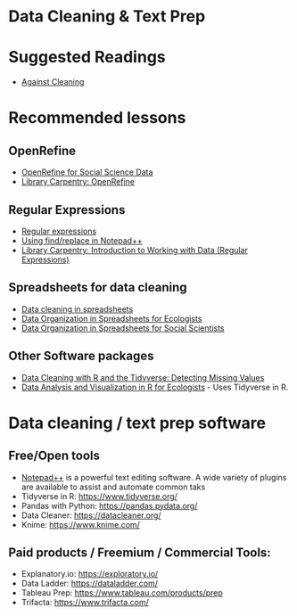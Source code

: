 # Data Cleaning & Text Prep

# Suggested Readings
- [Against Cleaning](http://curatingmenus.org/articles/against-cleaning/)

# Recommended lessons

## OpenRefine
- [OpenRefine for Social Science Data](https://datacarpentry.org/openrefine-socialsci/)
- [Library Carpentry: OpenRefine](https://librarycarpentry.org/lc-open-refine/)

## Regular Expressions
- [Regular expressions](https://regexone.com/)
- [Using find/replace in Notepad++](https://gerardnico.com/ide/notepad/replace)
- [Library Carpentry: Introduction to Working with Data (Regular Expressions)](https://librarycarpentry.org/lc-data-intro/)

## Spreadsheets for data cleaning
- [Data cleaning in spreadsheets](https://guides.library.duke.edu/excel/cleaning)
- [Data Organization in Spreadsheets for Ecologists](https://datacarpentry.org/spreadsheet-ecology-lesson/)
- [Data Organization in Spreadsheets for Social Scientists](https://datacarpentry.org/spreadsheets-socialsci/)

## Other Software packages
- [Data Cleaning with R and the Tidyverse: Detecting Missing Values](https://towardsdatascience.com/data-cleaning-with-r-and-the-tidyverse-detecting-missing-values-ea23c519bc62)
- [Data Analysis and Visualization in R for Ecologists](https://datacarpentry.org/R-ecology-lesson/index.html]) - Uses Tidyverse in R. 

# Data cleaning / text prep software 

## Free/Open tools
- [Notepad++](https://notepad-plus-plus.org/downloads/) is a powerful text editing software. A wide variety of plugins are available to assist and automate common taks
- Tidyverse in R: https://www.tidyverse.org/
- Pandas with Python: https://pandas.pydata.org/
- Data Cleaner:  https://datacleaner.org/
- Knime: https://www.knime.com/

## Paid products / Freemium / Commercial Tools:
- Explanatory.io: https://exploratory.io/
- Data Ladder: https://dataladder.com/
- Tableau Prep: https://www.tableau.com/products/prep
- Trifacta: https://www.trifacta.com/

